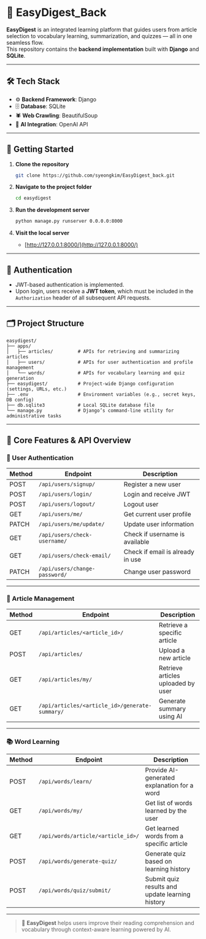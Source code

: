# 📘 EasyDigest_Back

**EasyDigest** is an integrated learning platform that guides users from article selection to vocabulary learning, summarization, and quizzes — all in one seamless flow.  
This repository contains the **backend implementation** built with **Django** and **SQLite**.

---

## 🛠 Tech Stack

- ⚙️ **Backend Framework**: Django
- 🗄 **Database**: SQLite
- 🕷 **Web Crawling**: BeautifulSoup
- 🧠 **AI Integration**: OpenAI API

---

## 🚀 Getting Started

1. **Clone the repository**
   ```bash
   git clone https://github.com/syeongkim/EasyDigest_back.git
   ```

2. **Navigate to the project folder**
   ```bash
   cd easydigest
   ```

3. **Run the development server**
   ```bash
   python manage.py runserver 0.0.0.0:8000
   ```

4. **Visit the local server**
   - [http://127.0.0.1:8000/](http://127.0.0.1:8000/)

---

## 🔐 Authentication

- JWT-based authentication is implemented.
- Upon login, users receive a **JWT token**, which must be included in the `Authorization` header of all subsequent API requests.

---

## 🗂 Project Structure

```
easydigest/
├── apps/                 
│   ├── articles/         # APIs for retrieving and summarizing articles
│   ├── users/            # APIs for user authentication and profile management
│   └── words/            # APIs for vocabulary learning and quiz generation
├── easydigest/           # Project-wide Django configuration (settings, URLs, etc.)
├── .env                  # Environment variables (e.g., secret keys, DB config)
├── db.sqlite3            # Local SQLite database file
└── manage.py             # Django’s command-line utility for administrative tasks
```

---

## 📡 Core Features & API Overview

### 👤 User Authentication

| Method | Endpoint                              | Description                          |
|--------|----------------------------------------|--------------------------------------|
| POST   | `/api/users/signup/`                   | Register a new user                  |
| POST   | `/api/users/login/`                    | Login and receive JWT                |
| POST   | `/api/users/logout/`                   | Logout user                          |
| GET    | `/api/users/me/`                       | Get current user profile             |
| PATCH  | `/api/users/me/update/`                | Update user information              |
| GET    | `/api/users/check-username/`           | Check if username is available       |
| GET    | `/api/users/check-email/`              | Check if email is already in use     |
| PATCH  | `/api/users/change-password/`          | Change user password                 |

---

### 📰 Article Management

| Method | Endpoint                                              | Description                         |
|--------|--------------------------------------------------------|-------------------------------------|
| GET    | `/api/articles/<article_id>/`                          | Retrieve a specific article         |
| POST   | `/api/articles/`                                       | Upload a new article                |
| GET    | `/api/articles/my/`                                    | Retrieve articles uploaded by user  |
| GET    | `/api/articles/<article_id>/generate-summary/`         | Generate summary using AI           |

---

### 📚 Word Learning

| Method | Endpoint                                                     | Description                                      |
|--------|---------------------------------------------------------------|--------------------------------------------------|
| POST   | `/api/words/learn/`                                           | Provide AI-generated explanation for a word      |
| GET    | `/api/words/my/`                                              | Get list of words learned by the user            |
| GET    | `/api/words/article/<article_id>/`                            | Get learned words from a specific article        |
| POST   | `/api/words/generate-quiz/`                                   | Generate quiz based on learning history          |
| POST   | `/api/words/quiz/submit/`                                     | Submit quiz results and update learning history  |

---


> 🧠 **EasyDigest** helps users improve their reading comprehension and vocabulary through context-aware learning powered by AI.

